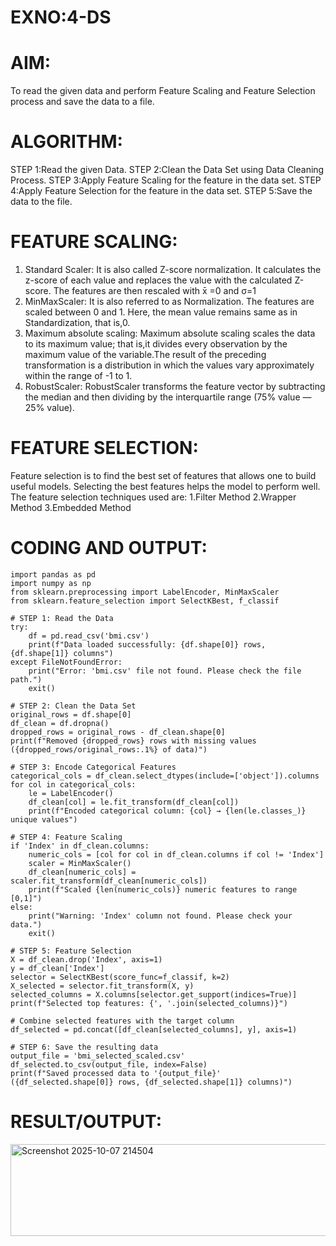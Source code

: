 # EXNO:4-DS
# AIM:
To read the given data and perform Feature Scaling and Feature Selection process and save the
data to a file.

# ALGORITHM:
STEP 1:Read the given Data.
STEP 2:Clean the Data Set using Data Cleaning Process.
STEP 3:Apply Feature Scaling for the feature in the data set.
STEP 4:Apply Feature Selection for the feature in the data set.
STEP 5:Save the data to the file.

# FEATURE SCALING:
1. Standard Scaler: It is also called Z-score normalization. It calculates the z-score of each value and replaces the value with the calculated Z-score. The features are then rescaled with x̄ =0 and σ=1
2. MinMaxScaler: It is also referred to as Normalization. The features are scaled between 0 and 1. Here, the mean value remains same as in Standardization, that is,0.
3. Maximum absolute scaling: Maximum absolute scaling scales the data to its maximum value; that is,it divides every observation by the maximum value of the variable.The result of the preceding transformation is a distribution in which the values vary approximately within the range of -1 to 1.
4. RobustScaler: RobustScaler transforms the feature vector by subtracting the median and then dividing by the interquartile range (75% value — 25% value).

# FEATURE SELECTION:
Feature selection is to find the best set of features that allows one to build useful models. Selecting the best features helps the model to perform well.
The feature selection techniques used are:
1.Filter Method
2.Wrapper Method
3.Embedded Method

# CODING AND OUTPUT:

```
import pandas as pd
import numpy as np
from sklearn.preprocessing import LabelEncoder, MinMaxScaler
from sklearn.feature_selection import SelectKBest, f_classif

# STEP 1: Read the Data
try:
    df = pd.read_csv('bmi.csv')
    print(f"Data loaded successfully: {df.shape[0]} rows, {df.shape[1]} columns")
except FileNotFoundError:
    print("Error: 'bmi.csv' file not found. Please check the file path.")
    exit()

# STEP 2: Clean the Data Set
original_rows = df.shape[0]
df_clean = df.dropna()
dropped_rows = original_rows - df_clean.shape[0]
print(f"Removed {dropped_rows} rows with missing values ({dropped_rows/original_rows:.1%} of data)")

# STEP 3: Encode Categorical Features
categorical_cols = df_clean.select_dtypes(include=['object']).columns
for col in categorical_cols:
    le = LabelEncoder()
    df_clean[col] = le.fit_transform(df_clean[col])
    print(f"Encoded categorical column: {col} → {len(le.classes_)} unique values")

# STEP 4: Feature Scaling
if 'Index' in df_clean.columns:
    numeric_cols = [col for col in df_clean.columns if col != 'Index']
    scaler = MinMaxScaler()
    df_clean[numeric_cols] = scaler.fit_transform(df_clean[numeric_cols])
    print(f"Scaled {len(numeric_cols)} numeric features to range [0,1]")
else:
    print("Warning: 'Index' column not found. Please check your data.")
    exit()

# STEP 5: Feature Selection
X = df_clean.drop('Index', axis=1)
y = df_clean['Index']
selector = SelectKBest(score_func=f_classif, k=2)
X_selected = selector.fit_transform(X, y)
selected_columns = X.columns[selector.get_support(indices=True)]
print(f"Selected top features: {', '.join(selected_columns)}")

# Combine selected features with the target column
df_selected = pd.concat([df_clean[selected_columns], y], axis=1)

# STEP 6: Save the resulting data
output_file = 'bmi_selected_scaled.csv'
df_selected.to_csv(output_file, index=False)
print(f"Saved processed data to '{output_file}' ({df_selected.shape[0]} rows, {df_selected.shape[1]} columns)")

```

# RESULT/OUTPUT:

<img width="745" height="147" alt="Screenshot 2025-10-07 214504" src="https://github.com/user-attachments/assets/2d903c70-e533-471f-9afb-de278900b0bb" />


